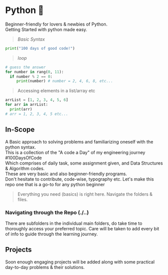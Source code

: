 # Python 🐍
Beginner-friendly for lovers & newbies of Python. <br>
Getting Started with python made easy. 

> *Basic Syntax*
```python
print("100 days of good code!")
```

> *loop*
```python
# guess the answer
for number in rang(0, 11):
  if number % 2 == 0:
     print(number) # number = 2, 4, 6, 8, etc...
```

> Accessing elements in a list/array etc

```python
arrList = [1, 2, 3, 4, 5, 6]
for arr in arrList:
  print(arr)
# arr = 1, 2, 3, 4, 5 etc...
```

## In-Scope
A Basic approach to solving problems and familiarizing oneself with the python syntax. <br>
This is a collection of the "A code a Day" of my engineering journey #100DaysOfCode <br>
Which comprises of daily task, some assignment given, and  Data Structures & Algorithm codes. <br>
These are very basic and also beginner-friendly programs.<br>
Don't hesitate to contribute, code-wise, typography etc. 
Let's make this repo one that is a go-to for any python beginner<br>
> Everything you need (basics) is right here. Navigate the folders & files.

### Navigating through the Repo (./..)
There are subfolders in the individual main folders, do take time to thoroughly access your preferred topic.
Care will be taken to add every bit of info to guide through the learning journey.

## Projects
Soon enough engaging projects will be added along with some practical day-to-day problems & their solutions.

